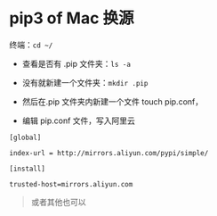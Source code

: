 
# pip3 of Mac 换源

终端：`cd ~/`


- 查看是否有 .pip 文件夹：`ls -a`

- 没有就新建一个文件夹：`mkdir .pip`

- 然后在.pip 文件夹内新建一个文件 touch pip.conf，

- 编辑 pip.conf 文件，写入阿里云
```
[global]

index-url = http://mirrors.aliyun.com/pypi/simple/

[install]

trusted-host=mirrors.aliyun.com
```

> 或者其他也可以
